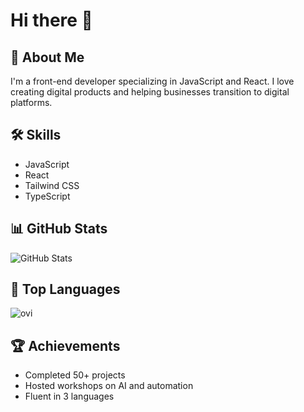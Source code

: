 # Hi there 👋

## 🚀 About Me
I'm a front-end developer specializing in JavaScript and React. I love creating digital products and helping businesses transition to digital platforms.

## 🛠️ Skills
- JavaScript
- React
- Tailwind CSS
- TypeScript

## 📊 GitHub Stats
![GitHub Stats](https://github-readme-stats.vercel.app/api?username=and27&show_icons=true&theme=radical)

## 🌟 Top Languages
<img src="https://github-readme-stats.vercel.app/api/top-langs?username=and27&show_icons=true&locale=en&layout=compact&theme=chartreuse-dark" alt="ovi" />

## 🏆 Achievements
- Completed 50+ projects
- Hosted workshops on AI and automation
- Fluent in 3 languages

